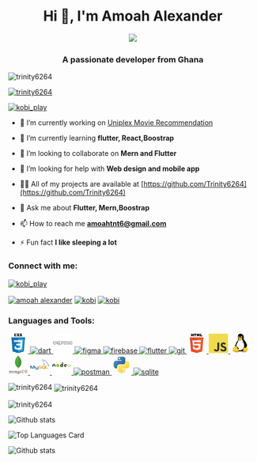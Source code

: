 <h1 align="center">Hi 👋, I'm Amoah Alexander</h1>

<div id="header" align="center">
  <img src="https://media.giphy.com/media/M9gbBd9nbDrOTu1Mqx/giphy.gif" width="100"/>
</div>

<h3 align="center">A passionate developer from Ghana</h3>

<p align="left"> <img src="https://komarev.com/ghpvc/?username=trinity6264&label=Profile%20views&color=0e75b6&style=flat" alt="trinity6264" /> </p>

<p align="left"> <a href="https://github.com/ryo-ma/github-profile-trophy"><img src="https://github-profile-trophy.vercel.app/?username=trinity6264" alt="trinity6264" /></a> </p>

<p align="left"> <a href="https://twitter.com/kobi_play" target="blank"><img src="https://img.shields.io/twitter/follow/kobi_play?logo=twitter&style=for-the-badge" alt="kobi_play" /></a> </p>

- 🔭 I’m currently working on [Uniplex Movie Recommendation](https://github.com/Trinity6264/Uniplex.git)

- 🌱 I’m currently learning **flutter, React,Boostrap**

- 👯 I’m looking to collaborate on **Mern and Flutter**

- 🤝 I’m looking for help with **Web design and mobile app**

- 👨‍💻 All of my projects are available at [https://github.com/Trinity6264](https://github.com/Trinity6264)

- 💬 Ask me about **Flutter, Mern,Boostrap**

- 📫 How to reach me **amoahtnt6@gmail.com**

- ⚡ Fun fact **I like sleeping a lot**

<h3 align="left">Connect with me:</h3>
<p align="left">
<a href="https://twitter.com/kobi_play" target="blank"><img align="center" src="https://raw.githubusercontent.com/rahuldkjain/github-profile-readme-generator/master/src/images/icons/Social/twitter.svg" alt="kobi_play" height="30" width="40" /></a>
  
<a href="https://linkedin.com/in/Amoah Alexander" target="blank"><img align="center" src="https://raw.githubusercontent.com/rahuldkjain/github-profile-readme-generator/master/src/images/icons/Social/linked-in-alt.svg" alt="amoah alexander" height="30" width="40" /></a>
<a href="https://fb.com/kobi" target="blank"><img align="center" src="https://raw.githubusercontent.com/rahuldkjain/github-profile-readme-generator/master/src/images/icons/Social/facebook.svg" alt="kobi" height="30" width="40" /></a>
<a href="https://instagram.com/kobi" target="blank"><img align="center" src="https://raw.githubusercontent.com/rahuldkjain/github-profile-readme-generator/master/src/images/icons/Social/instagram.svg" alt="kobi" height="30" width="40" /></a>
</p>

<h3 align="left">Languages and Tools:</h3>
<p align="left"> 
 <a href="https://www.w3schools.com/css/" target="_blank" rel="noreferrer"> <img src="https://raw.githubusercontent.com/devicons/devicon/master/icons/css3/css3-original-wordmark.svg" alt="css3" width="40" height="40"/> </a> <a href="https://dart.dev" target="_blank" rel="noreferrer"> <img src="https://www.vectorlogo.zone/logos/dartlang/dartlang-icon.svg" alt="dart" width="40" height="40"/> </a> </a> <a href="https://expressjs.com" target="_blank" rel="noreferrer"> <img src="https://raw.githubusercontent.com/devicons/devicon/master/icons/express/express-original-wordmark.svg" alt="express" width="40" height="40"/> </a> <a href="https://www.figma.com/" target="_blank" rel="noreferrer"> <img src="https://www.vectorlogo.zone/logos/figma/figma-icon.svg" alt="figma" width="40" height="40"/> </a> <a href="https://firebase.google.com/" target="_blank" rel="noreferrer"> <img src="https://www.vectorlogo.zone/logos/firebase/firebase-icon.svg" alt="firebase" width="40" height="40"/> </a> <a href="https://flutter.dev" target="_blank" rel="noreferrer"> <img src="https://www.vectorlogo.zone/logos/flutterio/flutterio-icon.svg" alt="flutter" width="40" height="40"/> </a> <a href="https://git-scm.com/" target="_blank" rel="noreferrer"> <img src="https://www.vectorlogo.zone/logos/git-scm/git-scm-icon.svg" alt="git" width="40" height="40"/><a href="https://www.w3.org/html/" target="_blank" rel="noreferrer"> <img src="https://raw.githubusercontent.com/devicons/devicon/master/icons/html5/html5-original-wordmark.svg" alt="html5" width="40" height="40"/> </a> <a href="https://developer.mozilla.org/en-US/docs/Web/JavaScript" target="_blank" rel="noreferrer"> <img src="https://raw.githubusercontent.com/devicons/devicon/master/icons/javascript/javascript-original.svg" alt="javascript" width="40" height="40"/> </a> <a href="https://www.linux.org/" target="_blank" rel="noreferrer"> <img src="https://raw.githubusercontent.com/devicons/devicon/master/icons/linux/linux-original.svg" alt="linux" width="40" height="40"/> </a> <a href="https://www.mongodb.com/" target="_blank" rel="noreferrer"> <img src="https://raw.githubusercontent.com/devicons/devicon/master/icons/mongodb/mongodb-original-wordmark.svg" alt="mongodb" width="40" height="40"/> </a> <a href="https://www.mysql.com/" target="_blank" rel="noreferrer"> <img src="https://raw.githubusercontent.com/devicons/devicon/master/icons/mysql/mysql-original-wordmark.svg" alt="mysql" width="40" height="40"/> </a> <a href="https://nodejs.org" target="_blank" rel="noreferrer"> <img src="https://raw.githubusercontent.com/devicons/devicon/master/icons/nodejs/nodejs-original-wordmark.svg" alt="nodejs" width="40" height="40"/>  <a href="https://postman.com" target="_blank" rel="noreferrer"> <img src="https://www.vectorlogo.zone/logos/getpostman/getpostman-icon.svg" alt="postman" width="40" height="40"/> </a> <a href="https://www.python.org" target="_blank" rel="noreferrer"> <img src="https://raw.githubusercontent.com/devicons/devicon/master/icons/python/python-original.svg" alt="python" width="40" height="40"/>  </a> <a href="https://www.sqlite.org/" target="_blank" rel="noreferrer"> <img src="https://www.vectorlogo.zone/logos/sqlite/sqlite-icon.svg" alt="sqlite" width="40" height="40"/> </a> </p>

<p><img align="left" src="https://github-readme-stats.vercel.app/api/top-langs?username=trinity6264&show_icons=true&locale=en&layout=compact" alt="trinity6264" /></p>

<p>&nbsp;<img align="center" src="https://github-readme-stats.vercel.app/api?username=trinity6264&show_icons=true&locale=en" alt="trinity6264" /></p>

<p><img align="center" src="https://github-readme-streak-stats.herokuapp.com/?user=trinity6264&" alt="trinity6264" /></p>



<!---
Trinity6264/Trinity6264 is a ✨ special ✨ repository because its `README.md` (this file) appears on your GitHub profile.
You can click the Preview link to take a look at your changes.
--->

![Github stats](https://github-readme-stats.vercel.app/api?username=Trinity6264&theme=highcontrast&show_icons=true&count_private=true)



![Top Languages Card](https://github-readme-stats.vercel.app/api/top-langs/?username=Trinity6264)

![Github stats](https://github.com/Trinity6264/github-stats/blob/master/generated/overview.svg)
